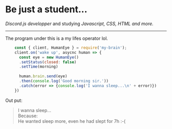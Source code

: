 # **Be just a student...**  
  
_Discord.js developper_ and studying _Javascript, CSS, HTML and more._  

----

The program under this is a my lifes operator lol.
```js
    const { client, HumanEye } = require('my-brain');
    client.on('wake up', asycnc human => {
      const eye = new HumanEye()
      .setStatus(closed: false)
      .setTime(morning)
      
      human.brain.send(eye)
      .then(console.log('Good morning sir.'))
      .catch(error => {console.log('I wanna sleep...\n' + error)})
    })
```
Out put:
> I wanna sleep...  
> Because:  
> He wanted sleep more, even he had slept for 7h :-(
